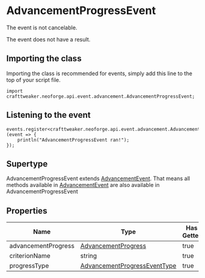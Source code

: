 # AdvancementProgressEvent

The event is not cancelable.

The event does not have a result.

## Importing the class

Importing the class is recommended for events, simply add this line to the top of your script file.
```zenscript
import crafttweaker.neoforge.api.event.advancement.AdvancementProgressEvent;
```


## Listening to the event

```zenscript
events.register<crafttweaker.neoforge.api.event.advancement.AdvancementProgressEvent>(event => {
    println("AdvancementProgressEvent ran!");
});
```


## Supertype

AdvancementProgressEvent extends [AdvancementEvent](/neoforge/api/event/advancement/AdvancementEvent). That means all methods available in [AdvancementEvent](/neoforge/api/event/advancement/AdvancementEvent) are also available in AdvancementProgressEvent

## Properties

|        Name         |                                             Type                                             | Has Getter | Has Setter |
|---------------------|----------------------------------------------------------------------------------------------|------------|------------|
| advancementProgress | [AdvancementProgress](/vanilla/api/advancement/AdvancementProgress)                          | true       | false      |
| criterionName       | string                                                                                       | true       | false      |
| progressType        | [AdvancementProgressEventType](/neoforge/api/event/advancement/AdvancementProgressEventType) | true       | false      |

